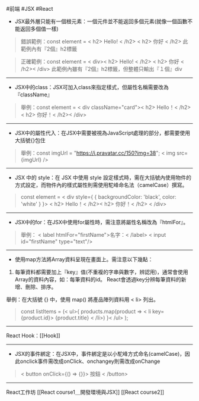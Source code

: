 #前端 #JSX #React
- JSX最外層只能有一個根元素：一個元件並不能返回多個元素(就像一個函數不能返回多個值一樣)
> 錯誤範例：const element = < h2> Hello! < /h2> < h2> 你好 < /h2>
> 此範例內有『2個』h2標籤

>正確範例：const element = < div>< h2> Hello! < /h2> < h2> 你好 < /h2>< /div>
> 此範例內雖有『2個』h2標籤，但整體只輸出『１個』div

---
- JSX中的class：JSX可加入class來指定樣式，但屬性名稱需要改為『className』
> 舉例：const element = < div className="card">< h2> Hello！< /h2>< h2> 你好！< /h2>< /div>
---
- JSX中的屬性代入：在JSX中需要被視為JavaScript處理的部分，都需要使用大括號{}包住
> 舉例：const imgUrl = "https://i.pravatar.cc/150?img=38"; 
> < img src={imgUrl} />
--- 
- JSX 中的 style：在 JSX 中使用 style 設定樣式時，需在大括號內使用物件的方式設定，而物件內的樣式屬性則需使用駝峰命名法（camelCase）撰寫。
> const element = < div style={ {
>  backgroundColor: 'black', 
>  color: 'white' 
>     }
>   }> 
>   < h2> Hello！< /h2>< h2> 你好！< /h2> 
>   < /div>
---
- JSX中的for：在JSX中使用for屬性時，需注意將屬性名稱改為『htmlFor』。
> 舉例：
> < label htmlFor="firstName">名字：< /label>
>  < input id="firstName" type="text"/>

---
- 使用map方法將Array資料呈現在畫面上。需注意以下幾點：
1. 每筆資料都需要加上『key』值(不重複的字串與數字，辨認用)，通常會使用Array的資料內容，如：每筆資料的id。
    React會透過key分辨每筆資料的新增、刪除、排序。
    
舉例：在大括號 {} 中，使用 map() 將產品陣列資料用 < li> 列出。
> const listItems = (< ul>{ products.map(product => 
> < li key={product.id}> 
> {product.title} 
> < /li>) 
> }< /ul> 
> );

--- 
React Hook：[[Hook]]

---
- JSX的事件綁定：在JSX中，事件綁定是以小駝峰方式命名(camelCase)，因此onclick事件需改成onClick、onchangey則需改成onChange
> < button onClick={() => {}}> 按鈕 < /button>

---
React工作坊
[[React course1＿開發環境與JSX]] [[React course2]]